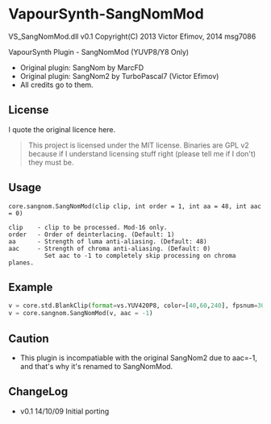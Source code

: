 # VapourSynth-SangNomMod

VS_SangNomMod.dll v0.1 Copyright(C) 2013 Victor Efimov, 2014 msg7086

VapourSynth Plugin - SangNomMod (YUVP8/Y8 Only)

- Original plugin: SangNom by MarcFD
- Original plugin: SangNom2 by TurboPascal7 (Victor Efimov)
- All credits go to them.

## License

I quote the original licence here.

> This project is licensed under the MIT license. Binaries are GPL v2 because if I understand licensing stuff right (please tell me if I don't) they must be.

## Usage

    core.sangnom.SangNomMod(clip clip, int order = 1, int aa = 48, int aac = 0)

    clip    - clip to be processed. Mod-16 only.
    order   - Order of deinterlacing. (Default: 1)
    aa      - Strength of luma anti-aliasing. (Default: 48)
    aac     - Strength of chroma anti-aliasing. (Default: 0)
              Set aac to -1 to completely skip processing on chroma planes.

## Example

```python
v = core.std.BlankClip(format=vs.YUV420P8, color=[40,60,240], fpsnum=30000, fpsden=1001)
v = core.sangnom.SangNomMod(v, aac = -1)
```

## Caution

- This plugin is incompatiable with the original SangNom2 due to aac=-1, and that's why it's renamed to SangNomMod.

## ChangeLog

- v0.1  14/10/09 Initial porting
